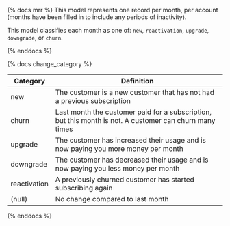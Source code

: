 {% docs mrr %}
This model represents one record per month, per account (months have been filled
in to include any periods of inactivity).

This model classifies each month as one of: `new`, `reactivation`, `upgrade`,
`downgrade`, or `churn`.

{% enddocs %}


{% docs change_category %}

| Category       | Definition                                                                                              |
|----------------|---------------------------------------------------------------------------------------------------------|
| new            | The customer is a new customer that has not had a previous subscription                                 |
| churn          | Last month the customer paid for a subscription, but this month is not. A customer can churn many times |
| upgrade        | The customer has increased their usage and is now paying you more money per month                       |
| downgrade      | The customer has decreased their usage and is now paying you less money per month                       |
| reactivation   | A previously churned customer has started subscribing again                                             |
| (null)         | No change compared to last month                                                                        |


{% enddocs %}
